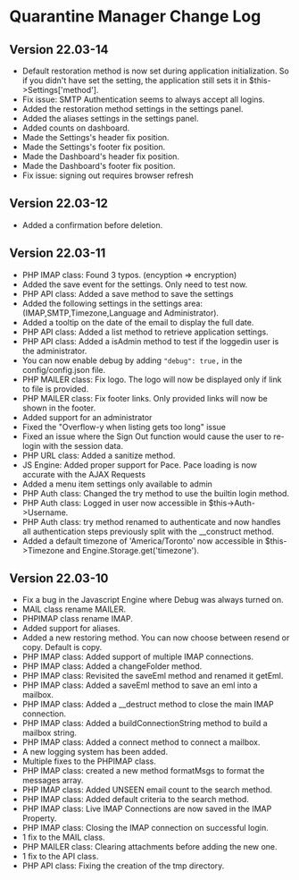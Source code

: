# Quarantine Manager Change Log

## Version 22.03-14

 * Default restoration method is now set during application initialization. So if you didn't have set the setting, the application still sets it in $this->Settings['method'].
 * Fix issue: SMTP Authentication seems to always accept all logins.
 * Added the restoration method settings in the settings panel.
 * Added the aliases settings in the settings panel.
 * Added counts on dashboard.
 * Made the Settings's header fix position.
 * Made the Settings's footer fix position.
 * Made the Dashboard's header fix position.
 * Made the Dashboard's footer fix position.
 * Fix issue: signing out requires browser refresh

## Version 22.03-12

 * Added a confirmation before deletion.

## Version 22.03-11

 * PHP IMAP class: Found 3 typos. (encyption => encryption)
 * Added the save event for the settings. Only need to test now.
 * PHP API class: Added a save method to save the settings
 * Added the following settings in the settings area: (IMAP,SMTP,Timezone,Language and Administrator).
 * Added a tooltip on the date of the email to display the full date.
 * PHP API class: Added a list method to retrieve application settings.
 * PHP API class: Added a isAdmin method to test if the loggedin user is the administrator.
 * You can now enable debug by adding ```"debug": true,``` in the config/config.json file.
 * PHP MAILER class: Fix logo. The logo will now be displayed only if link to file is provided.
 * PHP MAILER class: Fix footer links. Only provided links will now be shown in the footer.
 * Added support for an administrator
 * Fixed the "Overflow-y when listing gets too long" issue
 * Fixed an issue where the Sign Out function would cause the user to re-login with the session data.
 * PHP URL class: Added a sanitize method.
 * JS Engine: Added proper support for Pace. Pace loading is now accurate with the AJAX Requests
 * Added a menu item settings only available to admin
 * PHP Auth class: Changed the try method to use the builtin login method.
 * PHP Auth class: Logged in user now accessible in $this->Auth->Username.
 * PHP Auth class: try method renamed to authenticate and now handles all authentication steps previously split with the __construct method.
 * Added a default timezone of 'America/Toronto' now accessible in $this->Timezone and Engine.Storage.get('timezone').

## Version 22.03-10

 * Fix a bug in the Javascript Engine where Debug was always turned on.
 * MAIL class rename MAILER.
 * PHPIMAP class rename IMAP.
 * Added support for aliases.
 * Added a new restoring method. You can now choose between resend or copy. Default is copy.
 * PHP IMAP class: Added support of multiple IMAP connections.
 * PHP IMAP class: Added a changeFolder method.
 * PHP IMAP class: Revisited the saveEml method and renamed it getEml.
 * PHP IMAP class: Added a saveEml method to save an eml into a mailbox.
 * PHP IMAP class: Added a __destruct method to close the main IMAP connection.
 * PHP IMAP class: Added a buildConnectionString method to build a mailbox string.
 * PHP IMAP class: Added a connect method to connect a mailbox.
 * A new logging system has been added.
 * Multiple fixes to the PHPIMAP class.
 * PHP IMAP class: created a new method formatMsgs to format the messages array.
 * PHP IMAP class: Added UNSEEN email count to the search method.
 * PHP IMAP class: Added default criteria to the search method.
 * PHP IMAP class: Live IMAP Connections are now saved in the IMAP Property.
 * PHP IMAP class: Closing the IMAP connection on successful login.
 * 1 fix to the MAIL class.
 * PHP MAILER class: Clearing attachments before adding the new one.
 * 1 fix to the API class.
 * PHP API class: Fixing the creation of the tmp directory.
